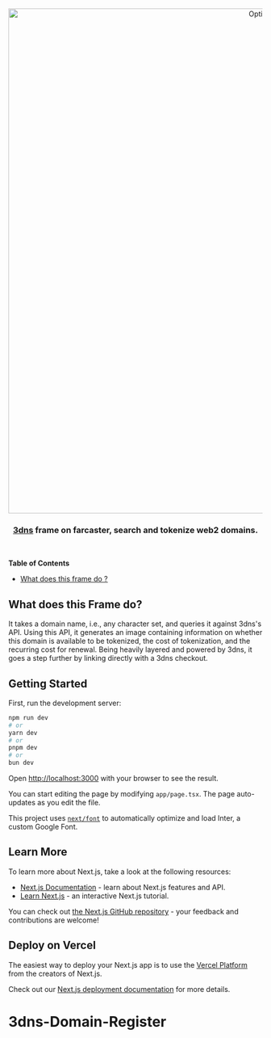 <div align="center">
  <br />
  <br />
  <a href="https://3dns.box"><img alt="Optimism" src="https://magenta-hollow-tiglon-795.mypinata.cloud/ipfs/Qmf6HDPzGJjcWT1g8tp2gdduTHNFPUwrrvoN4St7rR8wSV" width=1000></a>
  <br />
  <h3><a href="https://3dns.box">3dns</a> frame on farcaster, search and tokenize web2 domains.</h3>
  <br />
</div>

**Table of Contents**

- [What does this frame do ?](#what-does-this-frame-do)


## What does this Frame do? 
It takes a domain name, i.e., any character set, and queries it against 3dns's API. Using this API, it generates an image containing information on whether this domain is available to be tokenized, the cost of tokenization, and the recurring cost for renewal. Being heavily layered and powered by 3dns, it goes a step further by linking directly with a 3dns checkout.



## Getting Started

First, run the development server:

```bash
npm run dev
# or
yarn dev
# or
pnpm dev
# or
bun dev
```

Open [http://localhost:3000](http://localhost:3000) with your browser to see the result.

You can start editing the page by modifying `app/page.tsx`. The page auto-updates as you edit the file.

This project uses [`next/font`](https://nextjs.org/docs/basic-features/font-optimization) to automatically optimize and load Inter, a custom Google Font.

## Learn More

To learn more about Next.js, take a look at the following resources:

- [Next.js Documentation](https://nextjs.org/docs) - learn about Next.js features and API.
- [Learn Next.js](https://nextjs.org/learn) - an interactive Next.js tutorial.

You can check out [the Next.js GitHub repository](https://github.com/vercel/next.js/) - your feedback and contributions are welcome!

## Deploy on Vercel

The easiest way to deploy your Next.js app is to use the [Vercel Platform](https://vercel.com/new?utm_medium=default-template&filter=next.js&utm_source=create-next-app&utm_campaign=create-next-app-readme) from the creators of Next.js.

Check out our [Next.js deployment documentation](https://nextjs.org/docs/deployment) for more details.
# 3dns-Domain-Register
